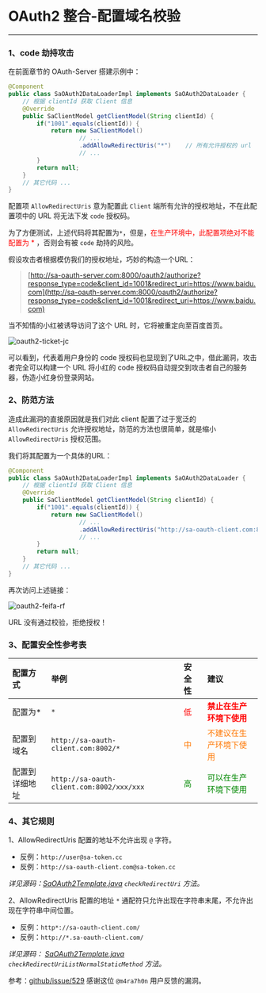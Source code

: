 # OAuth2 整合-配置域名校验

--- 

### 1、code 劫持攻击
在前面章节的 OAuth-Server 搭建示例中：

``` java
@Component
public class SaOAuth2DataLoaderImpl implements SaOAuth2DataLoader {
	// 根据 clientId 获取 Client 信息
	@Override
	public SaClientModel getClientModel(String clientId) {
		if("1001".equals(clientId)) {
			return new SaClientModel()
					// ...
					.addAllowRedirectUris("*")    // 所有允许授权的 url
					// ...
		}
		return null;
	}
	// 其它代码 ... 
}
```

配置项 `AllowRedirectUris` 意为配置此 `Client` 端所有允许的授权地址，不在此配置项中的 URL 将无法下发 `code` 授权码。

为了方便测试，上述代码将其配置为`*`，但是，<font color="#FF0000" >在生产环境中，此配置项绝对不能配置为 * </font>，否则会有被 `code` 劫持的风险。

假设攻击者根据模仿我们的授权地址，巧妙的构造一个URL：

> [http://sa-oauth-server.com:8000/oauth2/authorize?response_type=code&client_id=1001&redirect_uri=https://www.baidu.com](http://sa-oauth-server.com:8000/oauth2/authorize?response_type=code&client_id=1001&redirect_uri=https://www.baidu.com)

当不知情的小红被诱导访问了这个 URL 时，它将被重定向至百度首页。

![oauth2-ticket-jc](https://oss.dev33.cn/sa-token/doc/oauth2-new/oauth2-ticket-jc.png 's-w-sh')

可以看到，代表着用户身份的 code 授权码也显现到了URL之中，借此漏洞，攻击者完全可以构建一个 URL 将小红的 code 授权码自动提交到攻击者自己的服务器，伪造小红身份登录网站。


### 2、防范方法

造成此漏洞的直接原因就是我们对此 client 配置了过于宽泛的 `AllowRedirectUris` 允许授权地址，防范的方法也很简单，就是缩小 `AllowRedirectUris` 授权范围。

我们将其配置为一个具体的URL：

``` java
@Component
public class SaOAuth2DataLoaderImpl implements SaOAuth2DataLoader {
	// 根据 clientId 获取 Client 信息
	@Override
	public SaClientModel getClientModel(String clientId) {
		if("1001".equals(clientId)) {
			return new SaClientModel()
					// ...
					.addAllowRedirectUris("http://sa-oauth-client.com:8002/")    // 所有允许授权的 url
					// ...
		}
		return null;
	}
	// 其它代码 ... 
}
```

再次访问上述链接：

![oauth2-feifa-rf](https://oss.dev33.cn/sa-token/doc/oauth2-new/oauth2-feifa-rf.png 's-w-sh')

URL 没有通过校验，拒绝授权！


### 3、配置安全性参考表

| 配置方式		| 举例											| 安全性								|  建议									|
| :--------		| :--------										| :--------							| :--------								|
| 配置为*		| `*`											| <font color="#F00" >低</font>		| **<font color="#F00" >禁止在生产环境下使用</font>**	|
| 配置到域名		| `http://sa-oauth-client.com:8002/*`			| <font color="#F70" >中</font>		| <font color="#F70" >不建议在生产环境下使用</font>	|
| 配置到详细地址	| `http://sa-oauth-client.com:8002/xxx/xxx`		| <font color="#080" >高</font>		| <font color="#080" >可以在生产环境下使用</font>	|


### 4、其它规则

1、AllowRedirectUris 配置的地址不允许出现 `@` 字符。

- 反例：`http://user@sa-token.cc`
- 反例：`http://sa-oauth-client.com@sa-token.cc`

*详见源码：[SaOAuth2Template.java](https://gitee.com/dromara/sa-token/blob/master/sa-token-plugin/sa-token-oauth2/src/main/java/cn/dev33/satoken/oauth2/template/SaOAuth2Template.java) 
`checkRedirectUri` 方法。*

2、AllowRedirectUris 配置的地址 `*` 通配符只允许出现在字符串末尾，不允许出现在字符串中间位置。

- 反例：`http*://sa-oauth-client.com/`
- 反例：`http://*.sa-oauth-client.com/`

*详见源码： [SaOAuth2Template.java](https://gitee.com/dromara/sa-token/blob/master/sa-token-plugin/sa-token-oauth2/src/main/java/cn/dev33/satoken/oauth2/template/SaOAuth2Template.java) 
`checkRedirectUriListNormalStaticMethod` 方法。*

参考：[github/issue/529](https://github.com/dromara/Sa-Token/issues/529)
感谢这位 `@m4ra7h0n` 用户反馈的漏洞。

